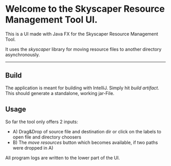 # Welcome to the Skyscaper Resource Management Tool UI.

This is a UI made with Java FX for the Skyscaper Resource Management Tool.

It uses the *skyscaper* library for moving resource files to another directory asynchronously.

---

## Build

The application is meant for building with IntelliJ. Simply hit *build artifact*. This should generate a standalone, working jar-File.


## Usage

So far the tool only offers 2 inputs:

- A) Drag&Drop of source file and destination dir or click on the labels to open file and directory choosers
- B) The *move resources* button which becomes available, if two paths were dropped in A)

All program logs are written to the lower part of the UI.
